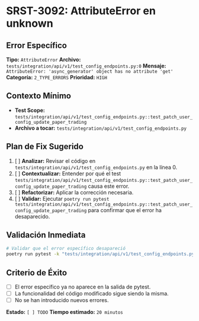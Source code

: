 # SRST-3092: AttributeError en unknown

## Error Específico
**Tipo:** `AttributeError`
**Archivo:** `tests/integration/api/v1/test_config_endpoints.py:0`
**Mensaje:** `AttributeError: 'async_generator' object has no attribute 'get'`
**Categoría:** `2_TYPE_ERRORS`
**Prioridad:** `HIGH`

## Contexto Mínimo
- **Test Scope:** `tests/integration/api/v1/test_config_endpoints.py::test_patch_user_config_update_paper_trading`
- **Archivo a tocar:** `tests/integration/api/v1/test_config_endpoints.py`

## Plan de Fix Sugerido
1. [ ] **Analizar:** Revisar el código en `tests/integration/api/v1/test_config_endpoints.py` en la línea 0.
2. [ ] **Contextualizar:** Entender por qué el test `tests/integration/api/v1/test_config_endpoints.py::test_patch_user_config_update_paper_trading` causa este error.
3. [ ] **Refactorizar:** Aplicar la corrección necesaria.
4. [ ] **Validar:** Ejecutar `poetry run pytest tests/integration/api/v1/test_config_endpoints.py::test_patch_user_config_update_paper_trading` para confirmar que el error ha desaparecido.

## Validación Inmediata
```bash
# Validar que el error específico desapareció
poetry run pytest -k "tests/integration/api/v1/test_config_endpoints.py::test_patch_user_config_update_paper_trading" -v
```

## Criterio de Éxito
- [ ] El error específico ya no aparece en la salida de pytest.
- [ ] La funcionalidad del código modificado sigue siendo la misma.
- [ ] No se han introducido nuevos errores.

**Estado:** `[ ] TODO`
**Tiempo estimado:** `20 minutos`
